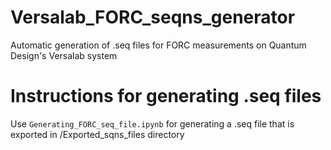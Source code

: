 # Versalab_FORC_seqns_generator
 Automatic generation of .seq files for FORC measurements on Quantum Design's Versalab system

# Instructions for generating .seq files
Use `Generating_FORC_seq_file.ipynb` for generating a .seq file that is exported in /Exported_sqns_files directory
